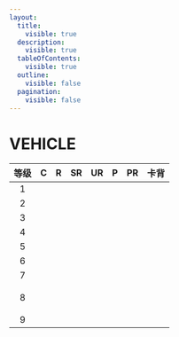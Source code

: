 ```yaml
---
layout:
  title:
    visible: true
  description:
    visible: true
  tableOfContents:
    visible: true
  outline:
    visible: false
  pagination:
    visible: false
---
```


# VEHICLE

<table data-full-width="true"><thead><tr><th align="center">等级</th><th align="center">C</th><th align="center">R</th><th align="center">SR</th><th align="center">UR</th><th align="center">P</th><th align="center">PR</th><th align="center">卡背</th></tr></thead><tbody><tr><td align="center">1</td><td align="center"><img src="https://rider-card.com/images/cardlist/card/RT1-036.png" alt="" data-size="original"></td><td align="center"><img src="https://rider-card.com/images/cardlist/card/RT1-035.png" alt="" data-size="original"></td><td align="center"></td><td align="center"></td><td align="center"></td><td align="center"></td><td align="center"></td></tr><tr><td align="center">2</td><td align="center"></td><td align="center"><img src="https://rider-card.com/images/cardlist/card/RT1-039.png" alt="" data-size="original"></td><td align="center"><img src="https://rider-card.com/images/cardlist/card/RT1-038.png" alt="" data-size="original"></td><td align="center"><img src="https://rider-card.com/images/cardlist/card/RT1-037.png" alt="" data-size="original"></td><td align="center"></td><td align="center"></td><td align="center"></td></tr><tr><td align="center">3</td><td align="center"><img src="https://rider-card.com/images/cardlist/card/RT1-041.png" alt="" data-size="original"></td><td align="center"></td><td align="center"><img src="https://rider-card.com/images/cardlist/card/RT1-040.png" alt="" data-size="original"></td><td align="center"></td><td align="center"></td><td align="center"></td><td align="center"></td></tr><tr><td align="center">4</td><td align="center"><img src="https://rider-card.com/images/cardlist/card/RT1-042.png" alt="" data-size="original"></td><td align="center"></td><td align="center"></td><td align="center"></td><td align="center"></td><td align="center"></td><td align="center"></td></tr><tr><td align="center">5</td><td align="center"><img src="https://rider-card.com/images/cardlist/card/RT1-044.png" alt="" data-size="original"></td><td align="center"></td><td align="center"><img src="https://rider-card.com/images/cardlist/card/RT1-043.png" alt="" data-size="original"></td><td align="center"></td><td align="center"></td><td align="center"></td><td align="center"></td></tr><tr><td align="center">6</td><td align="center"><img src="https://rider-card.com/images/cardlist/card/RT1-046.png" alt="" data-size="original"></td><td align="center"><img src="https://rider-card.com/images/cardlist/card/RT1-045.png" alt="" data-size="original"></td><td align="center"></td><td align="center"></td><td align="center"></td><td align="center"></td><td align="center"></td></tr><tr><td align="center">7</td><td align="center"></td><td align="center"><img src="https://rider-card.com/images/cardlist/card/RT1-049.png" alt="" data-size="original"></td><td align="center"><img src="https://rider-card.com/images/cardlist/card/RT1-048.png" alt="" data-size="original"></td><td align="center"><img src="https://rider-card.com/images/cardlist/card/RT1-047.png" alt="" data-size="original"></td><td align="center"></td><td align="center"></td><td align="center"></td></tr><tr><td align="center">8</td><td align="center"><p><img src="https://rider-card.com/images/cardlist/card/RT0-006.png" alt="" data-size="original"></p><p><img src="https://rider-card.com/images/cardlist/card/RT1-051.png" alt="" data-size="original"></p></td><td align="center"></td><td align="center"><img src="https://rider-card.com/images/cardlist/card/RT1-050.png" alt="" data-size="original"></td><td align="center"></td><td align="center"></td><td align="center"></td><td align="center"></td></tr><tr><td align="center">9</td><td align="center"><img src="https://rider-card.com/images/cardlist/card/RT0-005.png" alt="" data-size="original"></td><td align="center"><img src="https://rider-card.com/images/cardlist/card/RT1-054.png" alt="" data-size="original"></td><td align="center"><img src="https://rider-card.com/images/cardlist/card/RT1-053.png" alt="" data-size="original"></td><td align="center"><img src="https://rider-card.com/images/cardlist/card/RT1-052.png" alt="" data-size="original"></td><td align="center"></td><td align="center"></td><td align="center"></td></tr></tbody></table>
